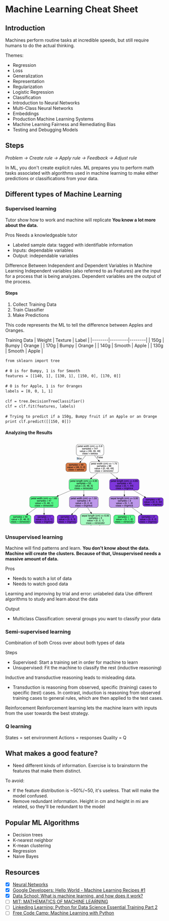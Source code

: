 # Machine Learning Cheat Sheet

## Introduction

Machines perform routine tasks at incredible speeds, but still require humans to do the actual thinking.

Themes:
- Regression
- Loss
- Generalization
- Representation
- Regularization
- Logistic Regression
- Classification
- Introduction to Neural Networks
- Multi-Class Neural Networks
- Embeddings
- Production Machine Learning Systems
- Machine Learning Fairness and Remediating Bias
- Testing and Debugging Models


## Steps

*Problem → Create rule → Apply rule → Feedback → Adjust rule*

In ML, you don't create explicit rules. ML prepares you to perform math tasks associated with algorithms used in machine learning to make either predictions or classifications from your data. 



## Different types of Machine Learning

### Supervised learning

Tutor show how to work and machine will replicate
**You know a lot more about the data.**

Pros
Needs a knowledgeable tutor

- Labeled sample data: tagged with identifiable information
- Inputs: dependable variables
- Output: independable variables

Difference Between Independent and Dependent Variables in Machine Learning
Independent variables (also referred to as Features) are the input for a process that is being analyzes. Dependent variables are the output of the process.

#### Steps
1) Collect Training Data
2) Train Classifier
3) Make Predictions

This code represents the ML to tell the difference between Apples and Oranges. 

Training Data
| Weight | Texture | Label  |
|--------|---------|--------|
| 150g   | Bumpy   | Orange |
| 170g   | Bumpy   | Orange |
| 140g   | Smooth  | Apple  |
| 130g   | Smooth  | Apple  |

```
from sklearn import tree

# 0 is for Bumpy, 1 is for Smooth
features = [[140, 1], [130, 1], [150, 0], [170, 0]]

# 0 is for Apple, 1 is for Oranges
labels = [0, 0, 1, 1]

clf = tree.DecisionTreeClassifier()
clf = clf.fit(features, labels)

# Trying to predict if a 150g, Bumpy fruit if an Apple or an Orange 
print clf.predict([[150, 0]])
```

#### Analyzing the Results

![Decision Tree](img/tree.png)



### Unsupervised learning 

Machine will find patterns and learn.
**You don't know about the data. Machine will create the clusters. Because of that, Unsupervised needs a massive amount of data.**

Pros
- Needs to watch a lot of data
- Needs to watch good data

Learning and improving by trial and error: unlabeled data
Use different algorithms to study and learn about the data

Output
- Multiclass Classification: several groups you want to classify your data



### Semi-supervised learning

Combination of both
Cross over about both types of data

Steps
- Supervised: Start a training set in order for machine to learn
- Unsupervised: Fit the machine to classify the rest (inductive reasoning)

Inductive and transductive reasoning leads to misleading data. 
- Transduction is reasoning from observed, specific (training) cases to specific (test) cases. In contrast, induction is reasoning from observed training cases to general rules, which are then applied to the test cases.

Reinforcement
Reinforcement learning lets the machine learn with inputs from the user towards the best strategy.

### Q learning
States = set environment
Actions = responses
Quality = Q


## What makes a good feature?

- Need different kinds of information. Exercise is to brainstorm the features that make them distinct. 

To avoid:
- If the feature distribution is ~50%/~50, it's useless. That will make the model confused.
- Remove redundant information. Height in cm and height in mi are related, so they'll be redundant to the model

## Popular ML Algorithms

- Decision trees
- K-nearest neighbor
- K-mean clustering
- Regression
- Naive Bayes




## Resources
- [X] [Neural Networks](https://www.youtube.com/playlist?list=PLOU2XLYxmsIIuiBfYad6rFYQU_jL2ryal)
- [X] [Google Developers: Hello World - Machine Learning Recipes #1](https://www.youtube.com/watch?v=cKxRvEZd3Mw)
- [X] [Data School: What is machine learning, and how does it work?](https://www.youtube.com/watch?v=elojMnjn4kk)
- [ ] [MIT: MATHEMATICS OF MACHINE LEARNING](https://ocw.mit.edu/courses/18-657-mathematics-of-machine-learning-fall-2015/)
- [ ] [Linkeding Learning: Python for Data Science Essential Training Part 2](https://www.linkedin.com/learning/python-for-data-science-essential-training-part-2?u=56685617)
- [ ] [Free Code Camp: Machine Learning with Python](https://www.freecodecamp.org/learn/machine-learning-with-python)